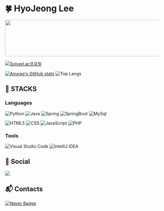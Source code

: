 # :four_leaf_clover: HyoJeong Lee

<a href="https://www.gitanimals.org/en_US?utm_medium=image&utm_source=world-dv&utm_content=line">
  <img
    src="https://render.gitanimals.org/lines/world-dv?pet-id=680662613722404528"
    width="600"
    height="120"
  />
</a>

[![Solved.ac프로필](http://mazassumnida.wtf/api/v2/generate_badge?boj=lhk4107)](https://solved.ac/lhk4107)

[![Anurag's GitHub stats](https://github-readme-stats.vercel.app/api?username=world-dv&show_icons=true&theme=tokyonight)](https://github.com/world-dv/github-readme-stats)
![Top Langs](https://github-readme-stats.vercel.app/api/top-langs/?username=world-dv&layout=compact&theme=tokyonight)

## :rocket: STACKS
### Languages
![Python](https://img.shields.io/badge/Python-3776AB?style=for-the-badge&logo=Python&logoColor=white)
![Java](https://img.shields.io/badge/Java-ED8B00?style=for-the-badge&logo=openjdk&logoColor=white)
![Spring](https://img.shields.io/badge/spring-6DB33F?&style=for-the-badge&logo=spring&logoColor=white)
![SpringBoot](https://img.shields.io/badge/Spring%20Boot-6DB33F?style=for-the-badge&logo=Spring%20Boot&logoColor=black)
![MySql](https://img.shields.io/badge/mysql-4479A1.svg?&style=for-the-badge&logo=mysql&logoColor=white)

![HTML5](https://img.shields.io/badge/html5-E34F26.svg?&style=for-the-badge&logo=html5&logoColor=white)
![CSS](https://img.shields.io/badge/css-1572B6.svg?&style=for-the-badge&logo=css3&logoColor=white)
![JavaScript](https://img.shields.io/badge/JavaScript-F7DF1E.svg?&style=for-the-badge&logo=JavaScript&logoColor=white)
![PHP](https://img.shields.io/badge/PHP-777BB4.svg?&style=for-the-badge&logo=PHP&logoColor=white)

### Tools
![Visual Studio Code](https://img.shields.io/badge/Visual%20Studio%20Code-007ACC.svg?&style=for-the-badge&logo=Visual%20Studio%20Code&logoColor=white)
![IntelliJ IDEA](https://img.shields.io/badge/IntelliJ%20IDEA-000000.svg?&style=for-the-badge&logo=IntelliJ%20IDEA&logoColor=white)

## :rainbow: Social
<a href="https://velog.io/@yumya47" target="_blank"><img src="https://img.shields.io/badge/velog-20C997?style=for-the-badge&logo=velog&logoColor=white"/></a>

## :mailbox_with_mail: Contacts
[![Naver Badge](https://img.shields.io/badge/Naver-03C75A?style=flat-square&logo=Naver&logoColor=white&link=mailto:goodforx0147@naver.com)](mailto:yumya47@gmail.com)
